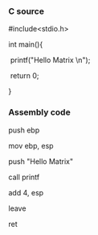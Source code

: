 ### C source

#include<stdio.h>

int main(){

​	printf("Hello Matrix \n");

​	return 0;

}

### Assembly code

push ebp

mov ebp, esp

push "Hello Matrix"

call printf

add 4, esp

leave

ret